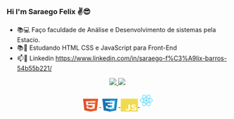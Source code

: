 ###  Hi I'm Saraego Felix ✌😎

- 📚💻 Faço faculdade de Análise e Desenvolvimento de sistemas pela Estacio.
- 📚📙 Estudando HTML CSS e JavaScript para Front-End
- 📫💨  Linkedin  https://www.linkedin.com/in/saraego-f%C3%A9lix-barros-54b55b221/


<div align="center">
  <a href="https://github.com/saraego">
  <img height="180em" src="https://github-readme-stats.vercel.app/api?username=saraego&show_icons=true&theme=dracula&include_all_commits=true&count_private=true"/>
  <img height="180em" src="https://github-readme-stats.vercel.app/api/top-langs/?username=saraego&layout=compact&langs_count=7&theme=dracula"/>

</div>
  
<div style="display: inline_block" align="center"><br>
  <img align="center" alt="HTML" height="30" width="40" src="https://raw.githubusercontent.com/devicons/devicon/master/icons/html5/html5-original.svg">
  <img align="center" alt="CSS" height="30" width="40" src="https://raw.githubusercontent.com/devicons/devicon/master/icons/css3/css3-original.svg">
  <img align="center" alt="Js" height="30" width="40" src="https://raw.githubusercontent.com/devicons/devicon/master/icons/javascript/javascript-plain.svg">
    <img height="30"    src="https://raw.githubusercontent.com/devicons/devicon/master/icons/react/react-original.svg">
</div>
